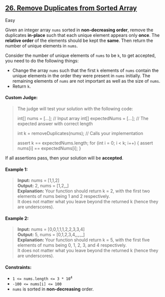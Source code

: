 ## [26. Remove Duplicates from Sorted Array](https://leetcode.com/problems/remove-duplicates-from-sorted-array/)

Easy

Given an integer array <code>nums</code> sorted in __non-decreasing order__, remove the duplicates __in-place__ such that each unique element 
appears only __once__. The __relative order__ of the elements should be kept the __same__. Then return the number of unique 
elements in <code>nums</code>.

Consider the number of unique elements of <code>nums</code> to be <code>k</code>, to get accepted, you need to do the following things:

- Change the array <code>nums</code> such that the first <code>k</code> elements of <code>nums</code> contain the unique elements
in the order they were present in <code>nums</code> initially. The remaining elements of <code>nums</code> are not important as
well as the size of <code>nums</code>.
- Return <code>k</code>.

#### Custom Judge:

> The judge will test your solution with the following code:
> 
> int[] nums = [...]; // Input array
> int[] expectedNums = [...]; // The expected answer with correct length
> 
> int k = removeDuplicates(nums); // Calls your implementation
> 
> assert k == expectedNums.length;
> for (int i = 0; i < k; i++) {
>     assert nums[i] == expectedNums[i];
> }

If all assertions pass, then your solution will be __accepted__.



#### Example 1:

> __Input:__ nums = [1,1,2]  
> __Output:__ 2, nums = [1,2,_]  
> __Explanation:__ Your function should return k = 2, with the first two elements of nums being 1 and 2 respectively.  
> It does not matter what you leave beyond the returned k (hence they are underscores).

#### Example 2:

> __Input:__ nums = [0,0,1,1,1,2,2,3,3,4]  
> __Output:__ 5, nums = [0,1,2,3,4,_,_,_,_,_]  
> __Explanation:__ Your function should return k = 5, with the first five elements of nums being 0, 1, 2, 3, and 4 respectively.  
> It does not matter what you leave beyond the returned k (hence they are underscores).



#### Constraints:

- <code>1 <= nums.length <= 3 * 10<sup>4</sup></code>
- <code>-100 <= nums[i] <= 100</code>
- <code>nums</code> is sorted in __non-decreasing__ order.
